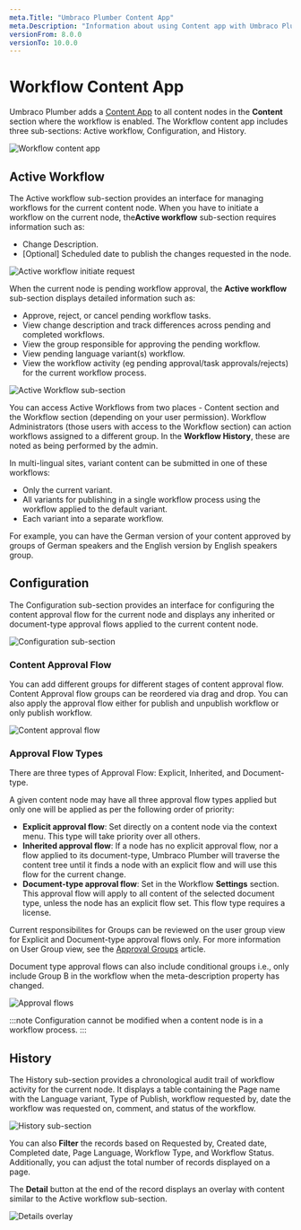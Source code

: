 ```yaml
---
meta.Title: "Umbraco Plumber Content App"
meta.Description: "Information about using Content app with Umbraco Plumber"
versionFrom: 8.0.0
versionTo: 10.0.0
---
```


# Workflow Content App

Umbraco Plumber adds a [Content App](../../../Extending/Content-Apps/index.md) to all content nodes in the **Content** section where the workflow is enabled. The Workflow content app includes three sub-sections: Active workflow, Configuration, and History.

![Workflow content app](images/content-app.png)

## Active Workflow

The Active workflow sub-section provides an interface for managing workflows for the current content node. When you have to initiate a workflow on the current node, the**Active workflow** sub-section requires information such as:

- Change Description.
- [Optional] Scheduled date to publish the changes requested in the node.

![Active workflow initiate request](images/Active-workflow-initiate-request.png)

When the current node is pending workflow approval, the **Active workflow** sub-section displays detailed information such as:

- Approve, reject, or cancel pending workflow tasks.
- View change description and track differences across pending and completed workflows.
- View the group responsible for approving the pending workflow.
- View pending language variant(s) workflow.
- View the workflow activity (eg pending approval/task approvals/rejects) for the current workflow process.

![Active Workflow sub-section](images/Active_Workflow_detailed_info.png)

You can access Active Workflows from two places - Content section and the Workflow section (depending on your user permission). Workflow Administrators (those users with access to the Workflow section) can action workflows assigned to a different group. In the **Workflow History**, these are noted as being performed by the admin.

In multi-lingual sites, variant content can be submitted in one of these workflows:

- Only the current variant.
- All variants for publishing in a single workflow process using the workflow applied to the default variant.
- Each variant into a separate workflow.

For example, you can have the German version of your content approved by groups of German speakers and the English version by English speakers group.

## Configuration

The Configuration sub-section provides an interface for configuring the content approval flow for the current node and displays any inherited or document-type approval flows applied to the current content node.

![Configuration sub-section](images/Configuration-sub-section.png)

### Content Approval Flow

You can add different groups for different stages of content approval flow. Content Approval flow groups can be reordered via drag and drop. You can also apply the approval flow either for publish and unpublish workflow or only publish workflow.

![Content approval flow](images/content-approval-flow.gif)

### Approval Flow Types

There are three types of Approval Flow: Explicit, Inherited, and Document-type.

A given content node may have all three approval flow types applied but only one will be applied as per the following order of priority:

- **Explicit approval flow**: Set directly on a content node via the context menu. This type will take priority over all others.
- **Inherited approval flow**: If a node has no explicit approval flow, nor a flow applied to its document-type, Umbraco Plumber will traverse the content tree until it finds a node with an explicit flow and will use this flow for the current change.
- **Document-type approval flow**: Set in the Workflow **Settings** section. This approval flow will apply to all content of the selected document type, unless the node has an explicit flow set. This flow type requires a license.

Current responsibilites for Groups can be reviewed on the user group view for Explicit and Document-type approval flows only. For more information on User Group view, see the [Approval Groups](../Approval-Groups/index.md) article.

Document type approval flows can also include conditional groups i.e., only include Group B in the workflow when the meta-description property has changed.

![Approval flows](images/approval-flow-types.png)

:::note
Configuration cannot be modified when a content node is in a workflow process.
:::

## History

The History sub-section provides a chronological audit trail of workflow activity for the current node. It displays a table containing the Page name with the Language variant, Type of Publish, workflow requested by, date the workflow was requested on, comment, and status of the workflow.

![History sub-section](images/History-sub-section.png)

You can also **Filter** the records based on Requested by, Created date, Completed date, Page Language, Workflow Type, and Workflow Status. Additionally, you can adjust the total number of records displayed on a page.

The **Detail** button at the end of the record displays an overlay with content similar to the Active workflow sub-section.

![Details overlay](images/Details-overlay.png)
